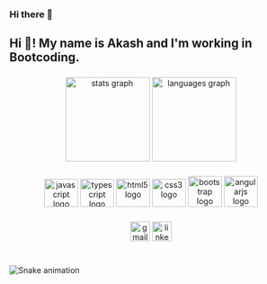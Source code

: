 ### Hi there 👋

<h2 align="left">Hi 👋! My name is Akash and I'm working in Bootcoding.</h2>

###

<div align="center">
  <img src="https://github-readme-stats.vercel.app/api?username=maurodesouza&hide_title=false&hide_rank=false&show_icons=true&include_all_commits=true&count_private=true&disable_animations=false&theme=dracula&locale=en&hide_border=false" height="150" alt="stats graph"  />
  <img src="https://github-readme-stats.vercel.app/api/top-langs?username=maurodesouza&locale=en&hide_title=false&layout=compact&card_width=320&langs_count=5&theme=dracula&hide_border=false" height="150" alt="languages graph"  />
</div>

###

<!-- <img align="right" height="150" src="https://i.imgflip.com/65efzo.gif"  /> -->

###

<div align="center">
  <img src="https://cdn.jsdelivr.net/gh/devicons/devicon/icons/javascript/javascript-original.svg" height="50" width="60" alt="javascript logo"  />
  <img src="https://cdn.jsdelivr.net/gh/devicons/devicon/icons/typescript/typescript-plain.svg" height="50" width="60" alt="typescript logo"  />
  <img src="https://cdn.jsdelivr.net/gh/devicons/devicon/icons/html5/html5-original.svg" height="50" width="60" alt="html5 logo"  />
  <img src="https://cdn.jsdelivr.net/gh/devicons/devicon/icons/css3/css3-original.svg" height="50" width="60" alt="css3 logo"  />
   <img src="https://cdn.jsdelivr.net/gh/devicons/devicon/icons/bootstrap/bootstrap-original.svg" height="55" width="60" margin-top="90 px" alt="bootstrap logo"  />
  <img src="https://cdn.jsdelivr.net/gh/devicons/devicon/icons/angularjs/angularjs-original.svg" height="55" width="60" alt="angularjs logo"  />
</div>

###

<div align="center">
  <img src="https://img.shields.io/static/v1?message=Gmail&logo=gmail&label=&color=D14836&logoColor=white&labelColor=&style=for-the-badge" height="35" alt="gmail logo"  />
  <img src="https://img.shields.io/static/v1?message=LinkedIn&logo=linkedin&label=&color=0077B5&logoColor=white&labelColor=&style=for-the-badge" height="35" alt="linkedin logo"  />
</div>

###

<br clear="both">

<img src="https://raw.githubusercontent.com/maurodesouza/maurodesouza/blob/output/snake.svg" alt="Snake animation" />

###
